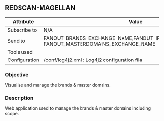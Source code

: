 ## REDSCAN-MAGELLAN

| Attribute     | Value                                                                                         |
| ------------- | --------------------------------------------------------------------------------------------- |
| Subscribe to  | N/A                                                                                           |
| Send to       | FANOUT_BRANDS_EXCHANGE_NAME,FANOUT_IPRANGES_EXCHANGE_NAME, FANOUT_MASTERDOMAINS_EXCHANGE_NAME |
| Tools used    |                                                                                               |
| Configuration | /conf/log4j2.xml : Log4j2 configuration file                                                  |

### Objective

Visualize and manage the brands & master domains.

### Description

Web application used to manage the brands & master domains including scope.



